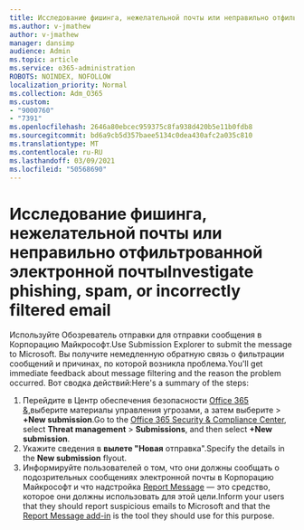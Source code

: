 ```yaml
---
title: Исследование фишинга, нежелательной почты или неправильно отфильтрованной электронной почты
ms.author: v-jmathew
author: v-jmathew
manager: dansimp
audience: Admin
ms.topic: article
ms.service: o365-administration
ROBOTS: NOINDEX, NOFOLLOW
localization_priority: Normal
ms.collection: Adm_O365
ms.custom:
- "9000760"
- "7391"
ms.openlocfilehash: 2646a80ebcec959375c8fa938d420b5e11b0fdb8
ms.sourcegitcommit: bd6a9cb5d357baee5134c0dea430afc2a035c810
ms.translationtype: MT
ms.contentlocale: ru-RU
ms.lasthandoff: 03/09/2021
ms.locfileid: "50568690"
---
```

# <a name="investigate-phishing-spam-or-incorrectly-filtered-email"></a><span data-ttu-id="95b0a-102">Исследование фишинга, нежелательной почты или неправильно отфильтрованной электронной почты</span><span class="sxs-lookup"><span data-stu-id="95b0a-102">Investigate phishing, spam, or incorrectly filtered email</span></span>

<span data-ttu-id="95b0a-103">Используйте Обозреватель отправки для отправки сообщения в Корпорацию Майкрософт.</span><span class="sxs-lookup"><span data-stu-id="95b0a-103">Use Submission Explorer to submit the message to Microsoft.</span></span> <span data-ttu-id="95b0a-104">Вы получите немедленную обратную связь о фильтрации сообщений и причинах, по которой возникла проблема.</span><span class="sxs-lookup"><span data-stu-id="95b0a-104">You'll get immediate feedback about message filtering and the reason the problem occurred.</span></span> <span data-ttu-id="95b0a-105">Вот сводка действий:</span><span class="sxs-lookup"><span data-stu-id="95b0a-105">Here's a summary of the steps:</span></span>

1. <span data-ttu-id="95b0a-106">Перейдите в Центр обеспечения безопасности [Office 365 &,](https://go.microsoft.com/fwlink/p/?linkid=2077143)выберите материалы управления угрозами, а затем выберите   >   **+New submission**.</span><span class="sxs-lookup"><span data-stu-id="95b0a-106">Go to the [Office 365 Security & Compliance Center](https://go.microsoft.com/fwlink/p/?linkid=2077143), select **Threat management** > **Submissions**, and then select **+New submission**.</span></span>
2. <span data-ttu-id="95b0a-107">Укажите сведения в **вылете "Новая** отправка".</span><span class="sxs-lookup"><span data-stu-id="95b0a-107">Specify the details in the **New submission** flyout.</span></span>
3. <span data-ttu-id="95b0a-108">Информируйте пользователей о том, что они должны сообщать о подозрительных сообщениях электронной почты в Корпорацию Майкрософт и что надстройка [Report Message](https://go.microsoft.com/fwlink/?linkid=2092385) — это средство, которое они должны использовать для этой цели.</span><span class="sxs-lookup"><span data-stu-id="95b0a-108">Inform your users that they should report suspicious emails to Microsoft and that the [Report Message add-in](https://go.microsoft.com/fwlink/?linkid=2092385) is the tool they should use for this purpose.</span></span>
